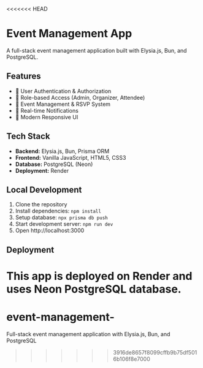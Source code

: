 <<<<<<< HEAD
# Event Management App

A full-stack event management application built with Elysia.js, Bun, and PostgreSQL.

## Features

- 🔐 User Authentication & Authorization
- 👥 Role-based Access (Admin, Organizer, Attendee)
- 📅 Event Management & RSVP System
- 🔔 Real-time Notifications
- 🎨 Modern Responsive UI

## Tech Stack

- **Backend:** Elysia.js, Bun, Prisma ORM
- **Frontend:** Vanilla JavaScript, HTML5, CSS3
- **Database:** PostgreSQL (Neon)
- **Deployment:** Render

## Local Development

1. Clone the repository
2. Install dependencies: `npm install`
3. Setup database: `npx prisma db push`
4. Start development server: `npm run dev`
5. Open http://localhost:3000

## Deployment

This app is deployed on Render and uses Neon PostgreSQL database.
=======
# event-management-
Full-stack event management application with Elysia.js, Bun, and PostgreSQL
>>>>>>> 3916de8657f8099cffb9b75df5016b106f8e7000
